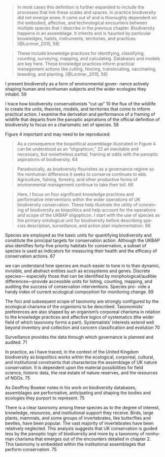 
>In most cases this definition is further expanded to include the processes that link these scales and spaces. In practice biodiversity did not emerge anew. It came out of and is thoroughly dependent on the embodied, affective, and technological encounters between multiple species that I describe in the previous chapter. Biodiversity happens in an assemblage. It inherits and is haunted by particular knowledges, habits, instruments, territories, and practices. [@Lorimer_2015, 58]


>These include knowledge practices for identifying, classifying, counting, surveying, mapping, and calculating. Databases and models are key here. These knowledge practices inform practical management actions like culling, fencing, translocating, vaccinating, breeding, and planting. [@Lorimer_2015, 58]

I present biodiversity as a form of environmental gover- nance actively shaping human and nonhuman subjects and the wider ecologies they inhabit. 59

I trace how biodiversity conservationists “cut up” 10 the flux of the wildlife to create the units, theories, models, and territories that come to inform practical action. I examine the derivation and performance of a framing of wildlife that departs from the panoptic aspirations of the official definition of biodiversity to focus on a charismatic set of species. 58

Figure 4 important and may need to be reproduced: 

> As a consequence the biopolitical assemblage illustrated in Figure 4 can be understood as an “oligopticon,” 22 an inevitable and necessary, but nonetheless partial, framing at odds with the panoptic aspirations of biodiversity. 64

> Paradoxically, as biodiversity flourishes as a governance regime so the nonhuman difference it seeks to conserve continues to ebb. Agriculture, fishing, forestry, and other productive forms of environmental management continue to take their toll. 66

>Here, I focus on four significant knowledge practices and performative interventions within the wider operations of UK biodiversity conservation. These help illustrate the utility of conceiv- ing of biodiversity as biopolitics and help account for the operations and scope of the UKBAP oligopticon. I start with the use of species as the primary ontological unit for biodiversity before describing spe- cies description, surveillance, and action plan implementation. 66

Species are employed as the basic units for quantifying biodiversity and constitute the principal targets for conservation action. Although the UKBAP also identifies forty-­five priority habitats for conservation, a subset of species is used as indicators for measuring their health and the efficacy of conservation actions. 67 

we can understand how species are much easier to tune in to than dynamic, invisible, and abstract entities such as ecosystems and genes. Discrete species—­ especially those that can be identified by morphological/audible differences—­provide accessible units for listing, counting, mapping, and auditing the success of conservation interventions. Species pro- vide a handy index of current ecological composition for monitoring change. 69

The foci and subsequent scope of taxonomy are strongly configured by the ecological charisma of the organisms to be described. Taxonomists’ preferences are also shaped by an organism’s corporeal charisma in relation to the knowledge practices and affective logics of systematics (the wider field of which taxonomy forms a part). Systematists’ interests extend well beyond inventory and collection and concern classification and evolution 70

Surveillance provides the data through which governance is planned and audited. 71

In practice, as I have traced, in the context of the United Kingdom biodiversity as biopolitics works within the ecological, corporeal, cultural, and institutional constraints that characterize the assemblage of UK nature conservation. It is dependent upon the material possibilities for field science, historic data, the real estate of nature reserves, and the resources of NGOs. 75
 
As Geoffrey Bowker notes in his work on biodiversity databases, assemblages are performative, anticipating and shaping the bodies and ecologies they purport to represent. 75

There is a clear taxonomy among these species as to the degree of interest, knowledge, resources, and institutional support they receive. Birds, large plants, mammals, and some groups of invertebrates, like butterflies and beetles, have been popular. The vast majority of invertebrates have been relatively neglected. This analysis suggests that UK conservation is guided less by the panoptic logic of biodiversity and more by a taxonomy of nonhu- man charisma that emerges out of the encounters detailed in chapter 2. This taxonomy is embedded within the institutional assemblages that perform conservation. 75
